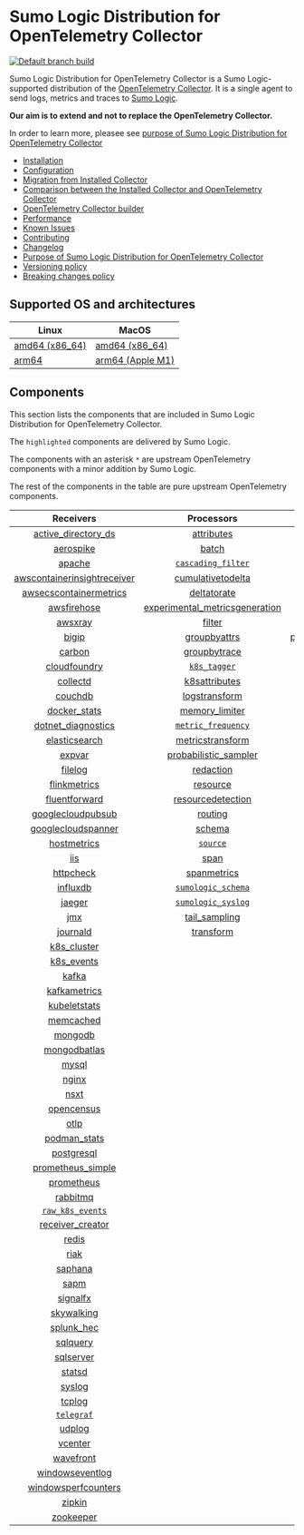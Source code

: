 # Sumo Logic Distribution for OpenTelemetry Collector

[![Default branch build](https://github.com/SumoLogic/sumologic-otel-collector/actions/workflows/dev_builds.yml/badge.svg)](https://github.com/SumoLogic/sumologic-otel-collector/actions/workflows/dev_builds.yml)

Sumo Logic Distribution for OpenTelemetry Collector is a Sumo Logic-supported distribution of the [OpenTelemetry Collector][otc_link].
It is a single agent to send logs, metrics and traces to [Sumo Logic][sumologic].

**Our aim is to extend and not to replace the OpenTelemetry Collector.**

In order to learn more, pleasee see [purpose of Sumo Logic Distribution for OpenTelemetry Collector](./docs/upstream-relation.md#purpose-of-sumo-logic-distribution-for-opentelemetry-collector)

[otc_link]: https://github.com/open-telemetry/opentelemetry-collector
[sumologic]: https://www.sumologic.com

- [Installation](docs/installation.md)
- [Configuration](docs/configuration.md)
- [Migration from Installed Collector](docs/migration.md)
- [Comparison between the Installed Collector and OpenTelemetry Collector](docs/comparison.md)
- [OpenTelemetry Collector builder](./otelcolbuilder/README.md)
- [Performance](docs/performance.md)
- [Known Issues](docs/known-issues.md)
- [Contributing](./CONTRIBUTING.md)
- [Changelog](./CHANGELOG.md)
- [Purpose of Sumo Logic Distribution for OpenTelemetry Collector](./docs/upstream-relation.md#purpose-of-sumo-logic-distribution-for-opentelemetry-collector)
- [Versioning policy](./docs/upstream-relation.md#versioning-policy)
- [Breaking changes policy](./docs/upstream-relation.md#breaking-changes-policy)

## Supported OS and architectures

| Linux                         | MacOS                         |
|-------------------------------|-------------------------------|
| [amd64 (x86_64)][linux_amd64] | [amd64 (x86_64)][mac_amd64]   |
| [arm64][linux_arm64]          | [arm64 (Apple M1)][mac_arm64] |

[linux_amd64]: ./docs/installation.md#linux-on-amd64-x86-64
[linux_arm64]: ./docs/installation.md#linux-on-arm64
[mac_amd64]: ./docs/installation.md#macos-on-amd64-x86-64
[mac_arm64]: ./docs/installation.md#macos-on-arm64-apple-m1-x86-64

## Components

This section lists the components that are included in Sumo Logic Distribution for OpenTelemetry Collector.

The `highlighted` components are delivered by Sumo Logic.

The components with an asterisk `*` are upstream OpenTelemetry components with a minor addition by Sumo Logic.

The rest of the components in the table are pure upstream OpenTelemetry components.

|                         Receivers                          |                          Processors                          |                Exporters                 |                    Extensions                    |
|:----------------------------------------------------------:|:------------------------------------------------------------:|:----------------------------------------:|:------------------------------------------------:|
|      [active_directory_ds][activedirectorydsreceiver]      |              [attributes][attributesprocessor]               |         [carbon][carbonexporter]         |         [asapclient][asapauthextension]          |
|               [aerospike][aerospikereceiver]               |                   [batch][batchprocessor]                    |           [file][fileexporter]           |               [awsproxy][awsproxy]               |
|                  [apache][apachereceiver]                  |        [`cascading_filter`][cascadingfilterprocessor]        |          [kafka][kafkaexporter]          |         [basicauth][basicauthextension]          |
| [awscontainerinsightreceiver][awscontainerinsightreceiver] |       [cumulativetodelta][cumulativetodeltaprocessor]        |  [loadbalancing][loadbalancingexporter]  |   [bearertokenauth][bearertokenauthextension]    |
|  [awsecscontainermetrics][awsecscontainermetricsreceiver]  |             [deltatorate][deltatorateprocessor]              |        [logging][loggingexporter]        |             [db_storage][dbstorage]              |
|             [awsfirehose][awsfirehosereceiver]             | [experimental_metricsgeneration][metricsgenerationprocessor] |           [otlp][otlpexporter]           |        [docker_observer][dockerobserver]         |
|                 [awsxray][awsxrayreceiver]                 |                  [filter][filterprocessor]                   |       [otlphttp][otlphttpexporter]       |           [ecs_observer][ecsobserver]            |
|                   [bigip][bigipreceiver]                   |            [groupbyattrs][groupbyattrsprocessor]             | [prometheusexporter][prometheusexporter] |       [ecs_task_observer][ecstaskobserver]       |
|                  [carbon][carbonreceiver]                  |            [groupbytrace][groupbytraceprocessor]             |     [`sumologic`][sumologicexporter]     |           [file_storage][filestorage]            |
|            [cloudfoundry][cloudfoundryreceiver]            |                 [`k8s_tagger`][k8sprocessor]                 |                                          | [headerssetterextension][headerssetterextension] |
|                [collectd][collectdreceiver]                |           [k8sattributes][k8sattributesprocessor]            |                                          |       [health_check][healthcheckextension]       |
|                 [couchdb][couchdbreceiver]                 |           [logstransform][logstransformprocessor]            |                                          |          [host_observer][hostobserver]           |
|            [docker_stats][dockerstatsreceiver]             |           [memory_limiter][memorylimiterprocessor]           |                                          |         [http_forwarder][httpforwarder]          |
|      [dotnet_diagnostics][dotnetdiagnosticsreceiver]       |        [`metric_frequency`][metricfrequencyprocessor]        |                                          |   [jaegerremotesampling][jaegerremotesampling]   |
|           [elasticsearch][elasticsearchreceiver]           |        [metricstransform][metricstransformprocessor]         |                                          |           [k8s_observer][k8sobserver]            |
|                  [expvar][expvarreceiver]                  |    [probabilistic_sampler][probabilisticsamplerprocessor]    |                                          |        [memory_ballast][ballastextension]        |
|                 [filelog][filelogreceiver]                 |               [redaction][redactionprocessor]                |                                          |    [oauth2client][oauth2clientauthextension]     |
|            [flinkmetrics][flinkmetricsreceiver]            |                [resource][resourceprocessor]                 |                                          |            [oidc][oidcauthextension]             |
|           [fluentforward][fluentforwardreceiver]           |       [resourcedetection][resourcedetectionprocessor]        |                                          |             [pprof][pprofextension]              |
|       [googlecloudpubsub][googlecloudpubsubreceiver]       |                 [routing][routingprocessor]                  |                                          |         [sigv4auth][sigv4authextension]          |
|      [googlecloudspanner][googlecloudspannerreceiver]      |                  [schema][schemaprocessor]                   |                                          |        [`sumologic`][sumologicextension]         |
|             [hostmetrics][hostmetricsreceiver]             |                 [`source`][sourceprocessor]                  |                                          |            [zpages][zpagesextension]             |
|                     [iis][iisreceiver]                     |                    [span][spanprocessor]                     |                                          |                                                  |
|               [httpcheck][httpcheckreceiver]               |             [spanmetrics][spanmetricsprocessor]              |                                          |                                                  |
|                [influxdb][influxdbreceiver]                |        [`sumologic_schema`][sumologicschemaprocessor]        |                                          |                                                  |
|                  [jaeger][jaegerreceiver]                  |        [`sumologic_syslog`][sumologicsyslogprocessor]        |                                          |                                                  |
|                     [jmx][jmxreceiver]                     |            [tail_sampling][tailsamplingprocessor]            |                                          |                                                  |
|                [journald][journaldreceiver]                |               [transform][transformprocessor]                |                                          |                                                  |
|             [k8s_cluster][k8sclusterreceiver]              |                                                              |                                          |                                                  |
|              [k8s_events][k8seventsreceiver]               |                                                              |                                          |                                                  |
|                   [kafka][kafkareceiver]                   |                                                              |                                          |                                                  |
|            [kafkametrics][kafkametricsreceiver]            |                                                              |                                          |                                                  |
|            [kubeletstats][kubeletstatsreceiver]            |                                                              |                                          |                                                  |
|               [memcached][memcachedreceiver]               |                                                              |                                          |                                                  |
|                 [mongodb][mongodbreceiver]                 |                                                              |                                          |                                                  |
|            [mongodbatlas][mongodbatlasreceiver]            |                                                              |                                          |                                                  |
|                   [mysql][mysqlreceiver]                   |                                                              |                                          |                                                  |
|                   [nginx][nginxreceiver]                   |                                                              |                                          |                                                  |
|                    [nsxt][nsxtreceiver]                    |                                                              |                                          |                                                  |
|              [opencensus][opencensusreceiver]              |                                                              |                                          |                                                  |
|                    [otlp][otlpreceiver]                    |                                                              |                                          |                                                  |
|               [podman_stats][podmanreceiver]               |                                                              |                                          |                                                  |
|              [postgresql][postgresqlreceiver]              |                                                              |                                          |                                                  |
|       [prometheus_simple][simpleprometheusreceiver]        |                                                              |                                          |                                                  |
|              [prometheus][prometheusreceiver]              |                                                              |                                          |                                                  |
|                [rabbitmq][rabbitmqreceiver]                |                                                              |                                          |                                                  |
|          [`raw_k8s_events`][rawk8seventsreceiver]          |                                                              |                                          |                                                  |
|            [receiver_creator][receivercreator]             |                                                              |                                          |                                                  |
|                   [redis][redisreceiver]                   |                                                              |                                          |                                                  |
|                    [riak][riakreceiver]                    |                                                              |                                          |                                                  |
|                 [saphana][saphanareceiver]                 |                                                              |                                          |                                                  |
|                    [sapm][sapmreceiver]                    |                                                              |                                          |                                                  |
|                [signalfx][signalfxreceiver]                |                                                              |                                          |                                                  |
|              [skywalking][skywalkingreceiver]              |                                                              |                                          |                                                  |
|              [splunk_hec][splunkhecreceiver]               |                                                              |                                          |                                                  |
|                [sqlquery][sqlqueryreceiver]                |                                                              |                                          |                                                  |
|               [sqlserver][sqlserverreceiver]               |                                                              |                                          |                                                  |
|                  [statsd][statsdreceiver]                  |                                                              |                                          |                                                  |
|                  [syslog][syslogreceiver]                  |                                                              |                                          |                                                  |
|                  [tcplog][tcplogreceiver]                  |                                                              |                                          |                                                  |
|               [`telegraf`][telegrafreceiver]               |                                                              |                                          |                                                  |
|                  [udplog][udplogreceiver]                  |                                                              |                                          |                                                  |
|                 [vcenter][vcenterreceiver]                 |                                                              |                                          |                                                  |
|               [wavefront][wavefrontreceiver]               |                                                              |                                          |                                                  |
|         [windowseventlog][windowseventlogreceiver]         |                                                              |                                          |                                                  |
|     [windowsperfcounters][windowsperfcountersreceiver]     |                                                              |                                          |                                                  |
|                  [zipkin][zipkinreceiver]                  |                                                              |                                          |                                                  |
|               [zookeeper][zookeeperreceiver]               |                                                              |                                          |                                                  |

[activedirectorydsreceiver]: https://github.com/open-telemetry/opentelemetry-collector-contrib/tree/v0.66.0/receiver/activedirectorydsreceiver
[aerospikereceiver]: https://github.com/open-telemetry/opentelemetry-collector-contrib/tree/v0.66.0/receiver/aerospikereceiver
[apachereceiver]: https://github.com/open-telemetry/opentelemetry-collector-contrib/tree/v0.66.0/receiver/apachereceiver
[awscontainerinsightreceiver]: https://github.com/open-telemetry/opentelemetry-collector-contrib/tree/v0.66.0/receiver/awscontainerinsightreceiver
[awsecscontainermetricsreceiver]: https://github.com/open-telemetry/opentelemetry-collector-contrib/tree/v0.66.0/receiver/awsecscontainermetricsreceiver
[awsfirehosereceiver]: https://github.com/open-telemetry/opentelemetry-collector-contrib/tree/v0.66.0/receiver/awsfirehosereceiver
[awsxrayreceiver]: https://github.com/open-telemetry/opentelemetry-collector-contrib/tree/v0.66.0/receiver/awsxrayreceiver
[bigipreceiver]: https://github.com/open-telemetry/opentelemetry-collector-contrib/tree/v0.66.0/receiver/bigipreceiver
[carbonreceiver]: https://github.com/open-telemetry/opentelemetry-collector-contrib/tree/v0.66.0/receiver/carbonreceiver
[cloudfoundryreceiver]: https://github.com/open-telemetry/opentelemetry-collector-contrib/tree/v0.66.0/receiver/cloudfoundryreceiver
[collectdreceiver]: https://github.com/open-telemetry/opentelemetry-collector-contrib/tree/v0.66.0/receiver/collectdreceiver
[couchdbreceiver]: https://github.com/open-telemetry/opentelemetry-collector-contrib/tree/v0.66.0/receiver/couchdbreceiver
[dockerstatsreceiver]: https://github.com/open-telemetry/opentelemetry-collector-contrib/tree/v0.66.0/receiver/dockerstatsreceiver
[dotnetdiagnosticsreceiver]: https://github.com/open-telemetry/opentelemetry-collector-contrib/tree/v0.66.0/receiver/dotnetdiagnosticsreceiver
[elasticsearchreceiver]: https://github.com/open-telemetry/opentelemetry-collector-contrib/tree/v0.66.0/receiver/elasticsearchreceiver
[expvarreceiver]: https://github.com/open-telemetry/opentelemetry-collector-contrib/tree/v0.66.0/receiver/expvarreceiver
[filelogreceiver]: https://github.com/open-telemetry/opentelemetry-collector-contrib/tree/v0.66.0/receiver/filelogreceiver
[flinkmetricsreceiver]: https://github.com/open-telemetry/opentelemetry-collector-contrib/tree/v0.66.0/receiver/flinkmetricsreceiver
[fluentforwardreceiver]: https://github.com/open-telemetry/opentelemetry-collector-contrib/tree/v0.66.0/receiver/fluentforwardreceiver
[googlecloudpubsubreceiver]: https://github.com/open-telemetry/opentelemetry-collector-contrib/tree/v0.66.0/receiver/googlecloudpubsubreceiver
[googlecloudspannerreceiver]: https://github.com/open-telemetry/opentelemetry-collector-contrib/tree/v0.66.0/receiver/googlecloudspannerreceiver
[hostmetricsreceiver]: https://github.com/open-telemetry/opentelemetry-collector-contrib/tree/v0.66.0/receiver/hostmetricsreceiver
[httpcheckreceiver]: https://github.com/open-telemetry/opentelemetry-collector-contrib/tree/v0.66.0/receiver/httpcheckreceiver
[iisreceiver]: https://github.com/open-telemetry/opentelemetry-collector-contrib/tree/v0.66.0/receiver/iisreceiver
[influxdbreceiver]: https://github.com/open-telemetry/opentelemetry-collector-contrib/tree/v0.66.0/receiver/influxdbreceiver
[jaegerreceiver]: https://github.com/open-telemetry/opentelemetry-collector-contrib/tree/v0.66.0/receiver/jaegerreceiver
[jmxreceiver]: https://github.com/open-telemetry/opentelemetry-collector-contrib/tree/v0.66.0/receiver/jmxreceiver
[journaldreceiver]: https://github.com/open-telemetry/opentelemetry-collector-contrib/tree/v0.66.0/receiver/journaldreceiver
[k8sclusterreceiver]: https://github.com/open-telemetry/opentelemetry-collector-contrib/tree/v0.66.0/receiver/k8sclusterreceiver
[k8seventsreceiver]: https://github.com/open-telemetry/opentelemetry-collector-contrib/tree/v0.66.0/receiver/k8seventsreceiver
[kafkareceiver]: https://github.com/open-telemetry/opentelemetry-collector-contrib/tree/v0.66.0/receiver/kafkareceiver
[kafkametricsreceiver]: https://github.com/open-telemetry/opentelemetry-collector-contrib/tree/v0.66.0/receiver/kafkametricsreceiver
[kubeletstatsreceiver]: https://github.com/open-telemetry/opentelemetry-collector-contrib/tree/v0.66.0/receiver/kubeletstatsreceiver
[memcachedreceiver]: https://github.com/open-telemetry/opentelemetry-collector-contrib/tree/v0.66.0/receiver/memcachedreceiver
[mongodbreceiver]: https://github.com/open-telemetry/opentelemetry-collector-contrib/tree/v0.66.0/receiver/mongodbreceiver
[mongodbatlasreceiver]: https://github.com/open-telemetry/opentelemetry-collector-contrib/tree/v0.66.0/receiver/mongodbatlasreceiver
[mysqlreceiver]: https://github.com/open-telemetry/opentelemetry-collector-contrib/tree/v0.66.0/receiver/mysqlreceiver
[nginxreceiver]: https://github.com/open-telemetry/opentelemetry-collector-contrib/tree/v0.66.0/receiver/nginxreceiver
[nsxtreceiver]: https://github.com/open-telemetry/opentelemetry-collector-contrib/tree/v0.66.0/receiver/nsxtreceiver
[opencensusreceiver]: https://github.com/open-telemetry/opentelemetry-collector-contrib/tree/v0.66.0/receiver/opencensusreceiver
[otlpreceiver]: https://github.com/open-telemetry/opentelemetry-collector/tree/v0.66.0/receiver/otlpreceiver
[podmanreceiver]: https://github.com/open-telemetry/opentelemetry-collector-contrib/tree/v0.66.0/receiver/podmanreceiver
[postgresqlreceiver]: https://github.com/open-telemetry/opentelemetry-collector-contrib/tree/v0.66.0/receiver/postgresqlreceiver
[simpleprometheusreceiver]: https://github.com/open-telemetry/opentelemetry-collector-contrib/tree/v0.66.0/receiver/simpleprometheusreceiver
[prometheusreceiver]: https://github.com/open-telemetry/opentelemetry-collector-contrib/tree/v0.66.0/receiver/prometheusreceiver
[rabbitmqreceiver]: https://github.com/open-telemetry/opentelemetry-collector-contrib/tree/v0.66.0/receiver/rabbitmqreceiver
[rawk8seventsreceiver]: ./pkg/receiver/rawk8seventsreceiver
[receivercreator]: https://github.com/open-telemetry/opentelemetry-collector-contrib/tree/v0.66.0/receiver/receivercreator
[redisreceiver]: https://github.com/open-telemetry/opentelemetry-collector-contrib/tree/v0.66.0/receiver/redisreceiver
[riakreceiver]: https://github.com/open-telemetry/opentelemetry-collector-contrib/tree/v0.66.0/receiver/riakreceiver
[saphanareceiver]: https://github.com/open-telemetry/opentelemetry-collector-contrib/tree/v0.66.0/receiver/saphanareceiver
[sapmreceiver]: https://github.com/open-telemetry/opentelemetry-collector-contrib/tree/v0.66.0/receiver/sapmreceiver
[signalfxreceiver]: https://github.com/open-telemetry/opentelemetry-collector-contrib/tree/v0.66.0/receiver/signalfxreceiver
[skywalkingreceiver]: https://github.com/open-telemetry/opentelemetry-collector-contrib/tree/v0.66.0/receiver/skywalkingreceiver
[splunkhecreceiver]: https://github.com/open-telemetry/opentelemetry-collector-contrib/tree/v0.66.0/receiver/splunkhecreceiver
[sqlqueryreceiver]: https://github.com/open-telemetry/opentelemetry-collector-contrib/tree/v0.66.0/receiver/sqlqueryreceiver
[sqlserverreceiver]: https://github.com/open-telemetry/opentelemetry-collector-contrib/tree/v0.66.0/receiver/sqlserverreceiver
[statsdreceiver]: https://github.com/open-telemetry/opentelemetry-collector-contrib/tree/v0.66.0/receiver/statsdreceiver
[syslogreceiver]: https://github.com/open-telemetry/opentelemetry-collector-contrib/tree/v0.66.0/receiver/syslogreceiver
[tcplogreceiver]: https://github.com/open-telemetry/opentelemetry-collector-contrib/tree/v0.66.0/receiver/tcplogreceiver
[telegrafreceiver]: ./pkg/receiver/telegrafreceiver
[udplogreceiver]: https://github.com/open-telemetry/opentelemetry-collector-contrib/tree/v0.66.0/receiver/udplogreceiver
[vcenterreceiver]: https://github.com/open-telemetry/opentelemetry-collector-contrib/tree/v0.66.0/receiver/vcenterreceiver
[wavefrontreceiver]: https://github.com/open-telemetry/opentelemetry-collector-contrib/tree/v0.66.0/receiver/wavefrontreceiver
[windowseventlogreceiver]: https://github.com/open-telemetry/opentelemetry-collector-contrib/tree/v0.66.0/receiver/windowseventlogreceiver
[windowsperfcountersreceiver]: https://github.com/open-telemetry/opentelemetry-collector-contrib/tree/v0.66.0/receiver/windowsperfcountersreceiver
[zipkinreceiver]: https://github.com/open-telemetry/opentelemetry-collector-contrib/tree/v0.66.0/receiver/zipkinreceiver
[zookeeperreceiver]: https://github.com/open-telemetry/opentelemetry-collector-contrib/tree/v0.66.0/receiver/zookeeperreceiver

[attributesprocessor]: https://github.com/open-telemetry/opentelemetry-collector-contrib/tree/v0.66.0/processor/attributesprocessor
[batchprocessor]: https://github.com/open-telemetry/opentelemetry-collector/tree/v0.66.0/processor/batchprocessor
[cascadingfilterprocessor]: ./pkg/processor/cascadingfilterprocessor
[cumulativetodeltaprocessor]: https://github.com/open-telemetry/opentelemetry-collector-contrib/tree/v0.66.0/processor/cumulativetodeltaprocessor
[deltatorateprocessor]: https://github.com/open-telemetry/opentelemetry-collector-contrib/tree/v0.66.0/processor/deltatorateprocessor
[metricsgenerationprocessor]: https://github.com/open-telemetry/opentelemetry-collector-contrib/tree/v0.66.0/processor/metricsgenerationprocessor

[filterprocessor]: https://github.com/open-telemetry/opentelemetry-collector-contrib/tree/v0.66.0/processor/filterprocessor
[groupbyattrsprocessor]: https://github.com/open-telemetry/opentelemetry-collector-contrib/tree/v0.66.0/processor/groupbyattrsprocessor
[groupbytraceprocessor]: https://github.com/open-telemetry/opentelemetry-collector-contrib/tree/v0.66.0/processor/groupbytraceprocessor
[k8sprocessor]: ./pkg/processor/k8sprocessor
[k8sattributesprocessor]: https://github.com/open-telemetry/opentelemetry-collector-contrib/tree/v0.66.0/processor/k8sattributesprocessor
[logstransformprocessor]: https://github.com/open-telemetry/opentelemetry-collector-contrib/tree/v0.66.0/processor/logstransformprocessor
[memorylimiterprocessor]: https://github.com/open-telemetry/opentelemetry-collector/tree/v0.66.0/processor/memorylimiterprocessor
[metricfrequencyprocessor]: ./pkg/processor/metricfrequencyprocessor
[metricstransformprocessor]: https://github.com/open-telemetry/opentelemetry-collector-contrib/tree/v0.66.0/processor/metricstransformprocessor
[probabilisticsamplerprocessor]: https://github.com/open-telemetry/opentelemetry-collector-contrib/tree/v0.66.0/processor/probabilisticsamplerprocessor
[redactionprocessor]: https://github.com/open-telemetry/opentelemetry-collector-contrib/tree/v0.66.0/processor/redactionprocessor
[resourceprocessor]: https://github.com/open-telemetry/opentelemetry-collector-contrib/tree/v0.66.0/processor/resourceprocessor
[resourcedetectionprocessor]: https://github.com/open-telemetry/opentelemetry-collector-contrib/tree/v0.66.0/processor/resourcedetectionprocessor
[routingprocessor]: https://github.com/open-telemetry/opentelemetry-collector-contrib/tree/v0.66.0/processor/routingprocessor
[schemaprocessor]: https://github.com/open-telemetry/opentelemetry-collector-contrib/tree/v0.66.0/processor/schemaprocessor
[sourceprocessor]: ./pkg/processor/sourceprocessor
[spanprocessor]: https://github.com/open-telemetry/opentelemetry-collector-contrib/tree/v0.66.0/processor/spanprocessor
[spanmetricsprocessor]: https://github.com/open-telemetry/opentelemetry-collector-contrib/tree/v0.66.0/processor/spanmetricsprocessor
[sumologicschemaprocessor]: ./pkg/processor/sumologicschemaprocessor
[sumologicsyslogprocessor]: ./pkg/processor/sumologicsyslogprocessor
[tailsamplingprocessor]: https://github.com/open-telemetry/opentelemetry-collector-contrib/tree/v0.66.0/processor/tailsamplingprocessor
[transformprocessor]: https://github.com/open-telemetry/opentelemetry-collector-contrib/tree/v0.66.0/processor/transformprocessor

[carbonexporter]: https://github.com/open-telemetry/opentelemetry-collector-contrib/tree/v0.66.0/exporter/carbonexporter
[fileexporter]: https://github.com/open-telemetry/opentelemetry-collector-contrib/tree/v0.66.0/exporter/fileexporter
[kafkaexporter]: https://github.com/open-telemetry/opentelemetry-collector-contrib/tree/v0.66.0/exporter/kafkaexporter
[loadbalancingexporter]: https://github.com/open-telemetry/opentelemetry-collector-contrib/tree/v0.66.0/exporter/loadbalancingexporter
[loggingexporter]: https://github.com/open-telemetry/opentelemetry-collector/tree/v0.66.0/exporter/loggingexporter
[otlpexporter]: https://github.com/open-telemetry/opentelemetry-collector/tree/v0.66.0/exporter/otlpexporter
[otlphttpexporter]: https://github.com/open-telemetry/opentelemetry-collector/tree/v0.66.0/exporter/otlphttpexporter
[prometheusexporter]: https://github.com/open-telemetry/opentelemetry-collector-contrib/tree/v0.66.0/exporter/prometheusexporter
[sumologicexporter]: ./pkg/exporter/sumologicexporter

[asapauthextension]: https://github.com/open-telemetry/opentelemetry-collector-contrib/tree/v0.66.0/extension/asapauthextension
[awsproxy]: https://github.com/open-telemetry/opentelemetry-collector-contrib/tree/v0.66.0/extension/awsproxy
[basicauthextension]: https://github.com/open-telemetry/opentelemetry-collector-contrib/tree/v0.66.0/extension/basicauthextension
[bearertokenauthextension]: https://github.com/open-telemetry/opentelemetry-collector-contrib/tree/v0.66.0/extension/bearertokenauthextension
[dbstorage]: https://github.com/open-telemetry/opentelemetry-collector-contrib/tree/v0.66.0/extension/storage/dbstorage
[dockerobserver]: https://github.com/open-telemetry/opentelemetry-collector-contrib/tree/v0.66.0/extension/observer/dockerobserver
[ecsobserver]: https://github.com/open-telemetry/opentelemetry-collector-contrib/tree/v0.66.0/extension/observer/ecsobserver
[ecstaskobserver]: https://github.com/open-telemetry/opentelemetry-collector-contrib/tree/v0.66.0/extension/observer/ecstaskobserver
[filestorage]: https://github.com/open-telemetry/opentelemetry-collector-contrib/tree/v0.66.0/extension/storage/filestorage
[headerssetterextension]: https://github.com/open-telemetry/opentelemetry-collector-contrib/tree/v0.66.0/extension/headerssetterextension
[healthcheckextension]: https://github.com/open-telemetry/opentelemetry-collector-contrib/tree/v0.66.0/extension/healthcheckextension
[hostobserver]: https://github.com/open-telemetry/opentelemetry-collector-contrib/tree/v0.66.0/extension/observer/hostobserver
[httpforwarder]: https://github.com/open-telemetry/opentelemetry-collector-contrib/tree/v0.66.0/extension/httpforwarder
[jaegerremotesampling]: https://github.com/open-telemetry/opentelemetry-collector-contrib/tree/v0.66.0/extension/jaegerremotesampling
[k8sobserver]: https://github.com/open-telemetry/opentelemetry-collector-contrib/tree/v0.66.0/extension/observer/k8sobserver
[ballastextension]: https://github.com/open-telemetry/opentelemetry-collector/tree/v0.66.0/extension/ballastextension
[oauth2clientauthextension]: https://github.com/open-telemetry/opentelemetry-collector-contrib/tree/v0.66.0/extension/oauth2clientauthextension
[oidcauthextension]: https://github.com/open-telemetry/opentelemetry-collector-contrib/tree/v0.66.0/extension/oidcauthextension
[pprofextension]: https://github.com/open-telemetry/opentelemetry-collector-contrib/tree/v0.66.0/extension/pprofextension
[sigv4authextension]: https://github.com/open-telemetry/opentelemetry-collector-contrib/tree/v0.66.0/extension/sigv4authextension
[sumologicextension]: ./pkg/extension/sumologicextension
[zpagesextension]: https://github.com/open-telemetry/opentelemetry-collector/tree/v0.66.0/extension/zpagesextension
